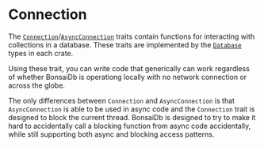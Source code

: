 # Connection

The [`Connection`][connection]/[`AsyncConnection`][asyncconnection] traits
contain functions for interacting with collections in a database. These traits
are implemented by the [`Database`](../about/concepts/database.md) types in each
crate.

Using these trait, you can write code that generically can work regardless of
whether BonsaiDb is operationg locally with no network connection or across the
globe.

The only differences between `Connection` and `AsyncConnection` is that
`AsyncConnection` is able to be used in async code and the `Connection` trait is
designed to block the current thread. BonsaiDb is designed to try to make it
hard to accidentally call a blocking function from async code accidentally,
while still supporting both async and blocking access patterns.

[connection]: {{DOCS_BASE_URL}}/bonsaidb/core/connection/trait.Connection.html
[asyncconnection]: {{DOCS_BASE_URL}}/bonsaidb/core/connection/trait.AsyncConnection.html
